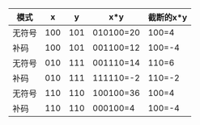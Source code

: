 模式	|x	|y	|x*y		|截断的x*y
------|---|---|-----------|---------
无符号	|100	|101	|010100=20	|100=4
补码	|100	|101	|001100=12	|100=-4
无符号	|010	|111	|001110=14	|110=6
补码	|010	|111	|111110=-2	|110=-2
无符号	|110	|110	|100100=36	|100=4
补码	|110	|110	|000100=4	|100=-4